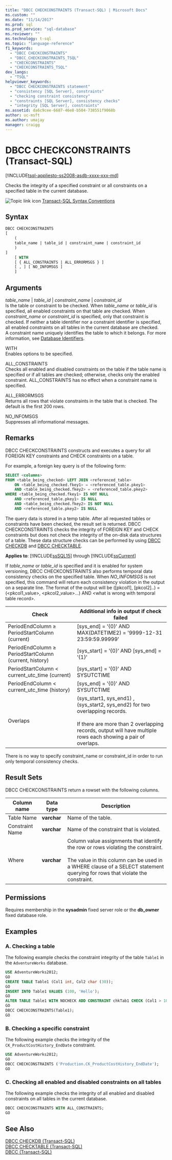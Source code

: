 ```yaml
---
title: "DBCC CHECKCONSTRAINTS (Transact-SQL) | Microsoft Docs"
ms.custom: ""
ms.date: "11/14/2017"
ms.prod: sql
ms.prod_service: "sql-database"
ms.reviewer: ""
ms.technology: t-sql
ms.topic: "language-reference"
f1_keywords: 
  - "DBCC CHECKCONSTRAINTS"
  - "DBCC_CHECKCONSTRAINTS_TSQL"
  - "CHECKCONSTRAINTS"
  - "CHECKCONSTRAINTS_TSQL"
dev_langs: 
  - "TSQL"
helpviewer_keywords: 
  - "DBCC CHECKCONSTRAINTS statement"
  - "consistency [SQL Server], constraints"
  - "checking constraint consistency"
  - "constraints [SQL Server], consistency checks"
  - "integrity [SQL Server], constraints"
ms.assetid: da6c9cee-6687-46e8-b504-738551f9068b
author: uc-msft
ms.author: umajay
manager: craigg
---
```

# DBCC CHECKCONSTRAINTS (Transact-SQL)
[!INCLUDE[tsql-appliesto-ss2008-asdb-xxxx-xxx-md](../../includes/tsql-appliesto-ss2008-asdb-xxxx-xxx-md.md)]

Checks the integrity of a specified constraint or all constraints on a specified table in the current database.
  
![Topic link icon](../../database-engine/configure-windows/media/topic-link.gif "Topic link icon") [Transact-SQL Syntax Conventions](../../t-sql/language-elements/transact-sql-syntax-conventions-transact-sql.md)
  
## Syntax  
  
```sql
DBCC CHECKCONSTRAINTS  
[   
    (   
    table_name | table_id | constraint_name | constraint_id   
    )  
]  
    [ WITH   
    [ { ALL_CONSTRAINTS | ALL_ERRORMSGS } ]  
    [ , ] [ NO_INFOMSGS ]   
    ]  
```  
  
## Arguments  
 *table_name* | *table_id* | *constraint_name* | *constraint_id*  
 Is the table or constraint to be checked. When *table_name* or *table_id* is specified, all enabled constraints on that table are checked. When *constraint_name* or *constraint_id* is specified, only that constraint is checked. If neither a table identifier nor a constraint identifier is specified, all enabled constraints on all tables in the current database are checked.  
 A constraint name uniquely identifies the table to which it belongs. For more information, see [Database Identifiers](../../relational-databases/databases/database-identifiers.md).  
  
 WITH  
 Enables options to be specified.  
  
 ALL_CONSTRAINTS  
 Checks all enabled and disabled constraints on the table if the table name is specified or if all tables are checked; otherwise, checks only the enabled constraint. ALL_CONSTRAINTS has no effect when a constraint name is specified.  
  
 ALL_ERRORMSGS  
 Returns all rows that violate constraints in the table that is checked. The default is the first 200 rows.  
  
 NO_INFOMSGS  
 Suppresses all informational messages.  
  
## Remarks  
DBCC CHECKCONSTRAINTS constructs and executes a query for all FOREIGN KEY constraints and CHECK constraints on a table.
  
For example, a foreign key query is of the following form:
  
```sql
SELECT <columns>  
FROM <table_being_checked> LEFT JOIN <referenced_table>  
    ON <table_being_checked.fkey1> = <referenced_table.pkey1>   
    AND <table_being_checked.fkey2> = <referenced_table.pkey2>  
WHERE <table_being_checked.fkey1> IS NOT NULL   
    AND <referenced_table.pkey1> IS NULL  
    AND <table_being_checked.fkey2> IS NOT NULL  
    AND <referenced_table.pkey2> IS NULL  
```  
  
The query data is stored in a temp table. After all requested tables or constraints have been checked, the result set is returned.
DBCC CHECKCONSTRAINTS checks the integrity of FOREIGN KEY and CHECK constraints but does not check the integrity of the on-disk data structures of a table. These data structure checks can be performed by using [DBCC CHECKDB](../../t-sql/database-console-commands/dbcc-checkdb-transact-sql.md) and [DBCC CHECKTABLE](../../t-sql/database-console-commands/dbcc-checktable-transact-sql.md).
  
**Applies to**: [!INCLUDE[ssSQL15](../../includes/sssql15-md.md)] through [!INCLUDE[ssCurrent](../../includes/sscurrent-md.md)]
  
If *table_name* or *table_id* is specified and it is enabled for system versioning, DBCC CHECKCONSTRAINTS also performs temporal data consistency checks on the specified table. When *NO_INFOMSGS* is not specified, this command will return each consistency violation in the output on a separate line. The format of the output will be ([pkcol1], [pkcol2]..) = (\<pkcol1_value>, \<pkcol2_value>...) AND \<what is wrong with temporal table record>.
  
|Check|Additional info in output if check failed|  
|-----------|-----------------------------------------------|  
|PeriodEndColumn ≥ PeriodStartColumn (current)|[sys_end] = '{0}' AND MAX(DATETIME2) = '9999-12-31 23:59:59.99999'|  
|PeriodEndColumn ≥ PeriodStartColumn (current, history)|[sys_start] = '{0}' AND [sys_end] = '{1}'|  
|PeriodStartColumn < current_utc_time (current)|[sys_start] = '{0}' AND SYSUTCTIME|  
|PeriodEndColumn < current_utc_time (history)|[sys_end] = '{0}' AND SYSUTCTIME|  
|Overlaps|(sys_start1, sys_end1) , (sys_start2, sys_end2) for two overlapping records.<br /><br /> If there are more than 2 overlapping records, output will have multiple rows each showing a pair of overlaps.|  
  
There is no way to specify constraint_name or constraint_id in order to run only temporal consistency checks.
  
## Result Sets  
DBCC CHECKCONSTRAINTS return a rowset with the following columns.
  
|Column name|Data type|Description|  
|-----------------|---------------|-----------------|  
|Table Name|**varchar**|Name of the table.|  
|Constraint Name|**varchar**|Name of the constraint that is violated.|  
|Where|**varchar**|Column value assignments that identify the row or rows violating the constraint.<br /><br /> The value in this column can be used in a WHERE clause of a SELECT statement querying for rows that violate the constraint.|  
  
## Permissions  
Requires membership in the **sysadmin** fixed server role or the **db_owner** fixed database role.
  
## Examples  
  
### A. Checking a table  
The following example checks the constraint integrity of the table `Table1` in the `AdventureWorks` database.
  
```sql  
USE AdventureWorks2012;  
GO  
CREATE TABLE Table1 (Col1 int, Col2 char (30));  
GO  
INSERT INTO Table1 VALUES (100, 'Hello');  
GO  
ALTER TABLE Table1 WITH NOCHECK ADD CONSTRAINT chkTab1 CHECK (Col1 > 100);  
GO  
DBCC CHECKCONSTRAINTS(Table1);  
GO  
```  
  
### B. Checking a specific constraint  
The following example checks the integrity of the `CK_ProductCostHistory_EndDate` constraint.
  
```sql  
USE AdventureWorks2012;  
GO  
DBCC CHECKCONSTRAINTS ('Production.CK_ProductCostHistory_EndDate');  
GO  
```  
  
### C. Checking all enabled and disabled constraints on all tables  
 The following example checks the integrity of all enabled and disabled constraints on all tables in the current database.  
  
```sql  
DBCC CHECKCONSTRAINTS WITH ALL_CONSTRAINTS;  
GO  
```  
  
## See Also  
[DBCC CHECKDB &#40;Transact-SQL&#41;](../../t-sql/database-console-commands/dbcc-checkdb-transact-sql.md)  
[DBCC CHECKTABLE &#40;Transact-SQL&#41;](../../t-sql/database-console-commands/dbcc-checktable-transact-sql.md)  
[DBCC &#40;Transact-SQL&#41;](../../t-sql/database-console-commands/dbcc-transact-sql.md)
  
  
